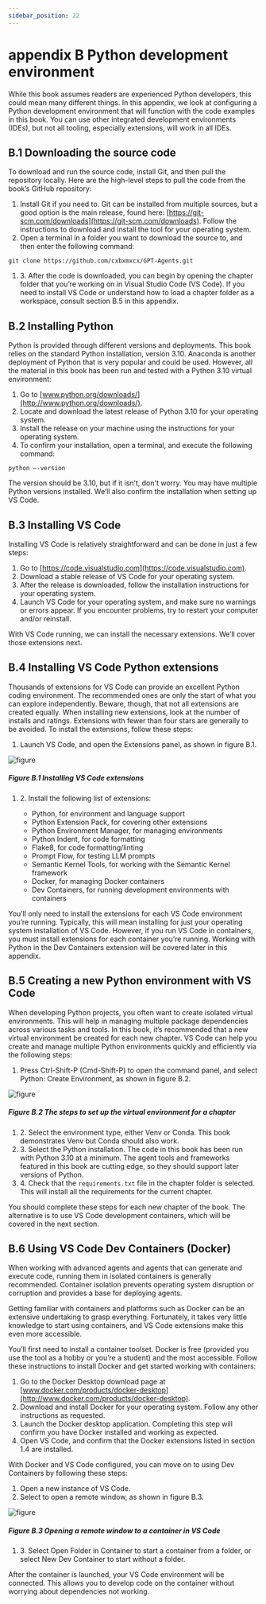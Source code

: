 ```yaml
---
sidebar_position: 22
---
```


# appendix B Python development environment

While this book assumes readers are experienced Python developers, this could mean many different things. In this appendix, we look at configuring a Python development environment that will function with the code examples in this book. You can use other integrated development environments (IDEs), but not all tooling, especially extensions, will work in all IDEs.

## B.1 Downloading the source code

To download and run the source code, install Git, and then pull the repository locally. Here are the high-level steps to pull the code from the book’s GitHub repository:

1. Install Git if you need to. Git can be installed from multiple sources, but a good option is the main release, found here: [https://git-scm.com/downloads](https://git-scm.com/downloads). Follow the instructions to download and install the tool for your operating system.
2. Open a terminal in a folder you want to download the source to, and then enter the following command:

```
git clone https://github.com/cxbxmxcx/GPT-Agents.git
```

1. 3\. After the code is downloaded, you can begin by opening the chapter folder that you’re working on in Visual Studio Code (VS Code). If you need to install VS Code or understand how to load a chapter folder as a workspace, consult section B.5 in this appendix.

## B.2 Installing Python

Python is provided through different versions and deployments. This book relies on the standard Python installation, version 3.10. Anaconda is another deployment of Python that is very popular and could be used. However, all the material in this book has been run and tested with a Python 3.10 virtual environment:

1. Go to [www.python.org/downloads/](http://www.python.org/downloads/).
2. Locate and download the latest release of Python 3.10 for your operating system.
3. Install the release on your machine using the instructions for your operating system.
4. To confirm your installation, open a terminal, and execute the following command:

```
python –-version
```

The version should be 3.10, but if it isn’t, don't worry. You may have multiple Python versions installed. We’ll also confirm the installation when setting up VS Code.

## B.3 Installing VS Code

Installing VS Code is relatively straightforward and can be done in just a few steps:

1. Go to [https://code.visualstudio.com](https://code.visualstudio.com).
2. Download a stable release of VS Code for your operating system.
3. After the release is downloaded, follow the installation instructions for your operating system.
4. Launch VS Code for your operating system, and make sure no warnings or errors appear. If you encounter problems, try to restart your computer and/or reinstall.

With VS Code running, we can install the necessary extensions. We’ll cover those extensions next.

## B.4 Installing VS Code Python extensions

Thousands of extensions for VS Code can provide an excellent Python coding environment. The recommended ones are only the start of what you can explore independently. Beware, though, that not all extensions are created equally. When installing new extensions, look at the number of installs and ratings. Extensions with fewer than four stars are generally to be avoided. To install the extensions, follow these steps:

1. Launch VS Code, and open the Extensions panel, as shown in figure B.1.

![figure](assets/B-1.png)

##### Figure B.1 Installing VS Code extensions

1. 2\. Install the following list of extensions:
   
   - Python, for environment and language support
   - Python Extension Pack, for covering other extensions
   - Python Environment Manager, for managing environments
   - Python Indent, for code formatting
   - Flake8, for code formatting/linting
   - Prompt Flow, for testing LLM prompts
   - Semantic Kernel Tools, for working with the Semantic Kernel framework
   - Docker, for managing Docker containers
   - Dev Containers, for running development environments with containers

You’ll only need to install the extensions for each VS Code environment you’re running. Typically, this will mean installing for just your operating system installation of VS Code. However, if you run VS Code in containers, you must install extensions for each container you’re running. Working with Python in the Dev Containers extension will be covered later in this appendix.

## B.5 Creating a new Python environment with VS Code

When developing Python projects, you often want to create isolated virtual environments. This will help in managing multiple package dependencies across various tasks and tools. In this book, it’s recommended that a new virtual environment be created for each new chapter. VS Code can help you create and manage multiple Python environments quickly and efficiently via the following steps:

1. Press Ctrl-Shift-P (Cmd-Shift-P) to open the command panel, and select Python: Create Environment, as shown in figure B.2.

![figure](assets/B-2.png)

##### Figure B.2 The steps to set up the virtual environment for a chapter

1. 2\. Select the environment type, either Venv or Conda. This book demonstrates Venv but Conda should also work.
2. 3\. Select the Python installation. The code in this book has been run with Python 3.10 at a minimum. The agent tools and frameworks featured in this book are cutting edge, so they should support later versions of Python.
3. 4\. Check that the `requirements.txt` file in the chapter folder is selected. This will install all the requirements for the current chapter.

You should complete these steps for each new chapter of the book. The alternative is to use VS Code development containers, which will be covered in the next section.

## B.6 Using VS Code Dev Containers (Docker)

When working with advanced agents and agents that can generate and execute code, running them in isolated containers is generally recommended. Container isolation prevents operating system disruption or corruption and provides a base for deploying agents.

Getting familiar with containers and platforms such as Docker can be an extensive undertaking to grasp everything. Fortunately, it takes very little knowledge to start using containers, and VS Code extensions make this even more accessible.

You’ll first need to install a container toolset. Docker is free (provided you use the tool as a hobby or you’re a student) and the most accessible. Follow these instructions to install Docker and get started working with containers:

1. Go to the Docker Desktop download page at [www.docker.com/products/docker-desktop](http://www.docker.com/products/docker-desktop).
2. Download and install Docker for your operating system. Follow any other instructions as requested.
3. Launch the Docker desktop application. Completing this step will confirm you have Docker installed and working as expected.
4. Open VS Code, and confirm that the Docker extensions listed in section 1.4 are installed.

With Docker and VS Code configured, you can move on to using Dev Containers by following these steps:

1. Open a new instance of VS Code.
2. Select to open a remote window, as shown in figure B.3.

![figure](assets/B-3.png)

##### Figure B.3 Opening a remote window to a container in VS Code

1. 3\. Select Open Folder in Container to start a container from a folder, or select New Dev Container to start without a folder.

After the container is launched, your VS Code environment will be connected. This allows you to develop code on the container without worrying about dependencies not working.
